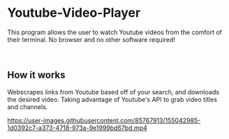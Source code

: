 # Youtube-Video-Player
This program allows the user to watch Youtube videos from the comfort of their terminal. No browser and no other software required!

<br>

## How it works

Webscrapes links from Youtube based off of your search, and downloads the desired video. Taking advantage of Youtube's API to grab video titles and channels.


https://user-images.githubusercontent.com/85767913/155042985-1d0392c7-a373-4718-973a-9e1999bd67bd.mp4


